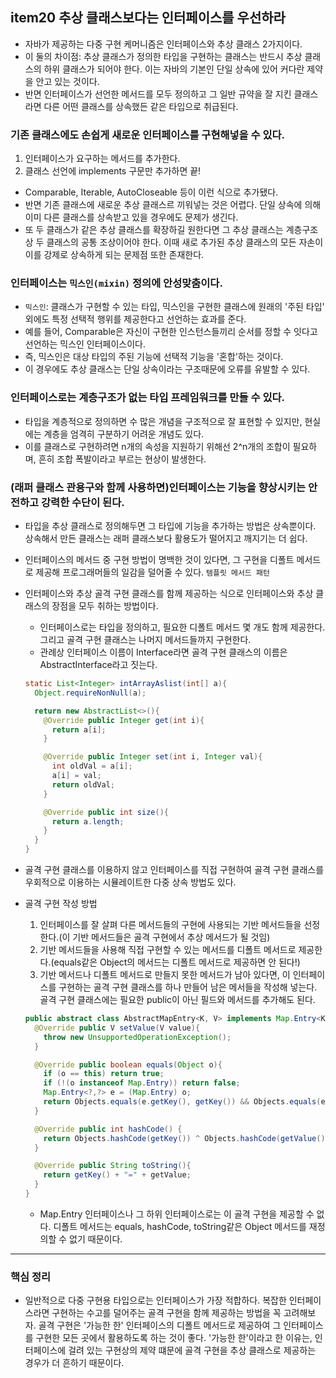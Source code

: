 ## item20 추상 클래스보다는 인터페이스를 우선하라

- 자바가 제공하는 다중 구현 케머니즘은 인터페이스와 추상 클래스 2가지이다.
- 이 둘의 차이점: 추상 클래스가 정의한 타입을 구현하는 클래스는 반드시 추상 클래스의 하위 클래스가 되어야 한다. 이는 자바의 기본인 단일 상속에 있어 커다란 제약을 안고 있는 것이다.
- 반면 인터페이스가 선언한 메서드를 모두 정의하고 그 일반 규약을 잘 지킨 클래스라면 다른 어떤 클래스를 상속했든 같은 타입으로 취급된다.

### 기존 클래스에도 손쉽게 새로운 인터페이스를 구현해넣을 수 있다.
1. 인터페이스가 요구하는 메서드를 추가한다.
2. 클래스 선언에 implements 구문만 추가하면 끝!
- Comparable, Iterable, AutoCloseable 등이 이런 식으로 추가됐다.
- 반면 기존 클래스에 새로운 추상 클래스르 끼워넣는 것은 어렵다. 단일 상속에 의해 이미 다른 클래스를 상속받고 있을 경우에도 문제가 생긴다.
- 또 두 클래스가 같은 추상 클래스를 확장하길 원한다면 그 추상 클래스는 계층구조상 두 클래스의 공통 조상이어야 한다. 이때 새로 추가된 추상 클래스의 모든 자손이 이를 강제로 상속하게 되는 문제점 또한 존재한다.

### 인터페이스는 `믹스인(mixin)` 정의에 안성맞춤이다.
- `믹스인`: 클래스가 구현할 수 있는 타입, 믹스인을 구현한 클래스에 원래의 '주된 타입' 외에도 특정 선택적 행위를 제공한다고 선언하는 효과를 준다.
- 예를 들어, Comparable은 자신이 구현한 인스턴스들끼리 순서를 정할 수 잇다고 선언하는 믹스인 인터페이스이다.
- 즉, 믹스인은 대상 타입의 주된 기능에 선택적 기능을 '혼합'하는 것이다.
- 이 경우에도 추상 클래스는 단일 상속이라는 구조때문에 오류를 유발할 수 있다.

### 인터페이스로는 계층구조가 없는 타입 프레임워크를 만들 수 있다.
- 타입을 계층적으로 정의하면 수 많은 개념을 구조적으로 잘 표현할 수 있지만, 현실에는 계층을 엄격히 구분하기 어려운 개념도 있다.
- 이를 클래스로 구현하려면 n개의 속성을 지원하기 위해선 2^n개의 조합이 필요하며, 흔히 조합 폭발이라고 부르는 현상이 발생한다.

### (래퍼 클래스 관용구와 함께 사용하면)인터페이스는 기능을 향상시키는 안전하고 강력한 수단이 된다.
- 타입을 추상 클래스로 정의해두면 그 타입에 기능을 추가하는 방법은 상속뿐이다. 상속해서 만든 클래스는 래퍼 클래스보다 활용도가 떨어지고 깨지기는 더 쉽다.
- 인터페이스의 메서드 중 구현 방법이 명백한 것이 있다면, 그 구현을 디폴트 메서드로 제공해 프로그래머들의 일감을 덜어줄 수 있다.
  `템플릿 메서드 패턴`
- 인터페이스와 추상 골격 구현 클래스를 함께 제공하는 식으로 인터페이스와 추상 클래스의 장점을 모두 취하는 방법이다.
    - 인터페이스로는 타입을 정의하고, 필요한 디폴트 메서드 몇 개도 함께 제공한다. 그리고 골격 구현 클래스는 나머지 메서드들까지 구현한다.
    - 관례상 인터페이스 이름이 Interface라면 골격 구현 클래스의 이름은 AbstractInterface라고 짓는다.

  ```java
  static List<Integer> intArrayAslist(int[] a){
    Object.requireNonNull(a);

    return new AbstractList<>(){
      @Override public Integer get(int i){
        return a[i];
      }

      @Override public Integer set(int i, Integer val){
        int oldVal = a[i];
        a[i] = val;
        return oldVal;
      }

      @Override public int size(){
        return a.length;
      }
    }
  }
  ```
- 골격 구현 클래스를 이용하지 않고 인터페이스를 직접 구현하여 골격 구현 클래스를 우회적으로 이용하는 시뮬레이트한 다중 상속 방법도 있다.

- 골격 구현 작성 방법
    1. 인터페이스를 잘 살펴 다른 메서드들의 구현에 사용되는 기반 메서드들을 선정한다.(이 기반 메서드들은 골격 구현에서 추상 메서드가 될 것임)
    2. 기반 메서드들을 사용해 직접 구현할 수 있는 메서드를 디폴트 메서드로 제공한다.(equals같은 Object의 메서드는 디폴트 메서드로 제공하면 안 된다!)
    3. 기반 메서드나 디폴트 메서드로 만들지 못한 메서드가 남아 있다면, 이 인터페이스를 구현하는 골격 구현 클래스를 하나 만들어 남은 메서들을 작성해 넣는다. 골격 구현 클래스에는 필요한 public이 아닌 필드와 메서드를 추가해도 된다.
  ```java
  public abstract class AbstractMapEntry<K, V> implements Map.Entry<K, V> {
    @Override public V setValue(V value){
      throw new UnsupportedOperationException();
    }

    @Override public boolean equals(Object o){
      if (o == this) return true;
      if (!(o instanceof Map.Entry)) return false;
      Map.Entry<?,?> e = (Map.Entry) o;
      return Objects.equals(e.getKey(), getKey()) && Objects.equals(e.getValue(), getValue());
    }

    @Override public int hashCode() {
      return Objects.hashCode(getKey()) ^ Objects.hashCode(getValue());
    }

    @Override public String toString(){
      return getKey() + "=" + getValue;
    }
  }
  ```
    - Map.Entry 인터페이스나 그 하위 인터페이스로는 이 골격 구현을 제공할 수 없다. 디폴트 메서드는 equals, hashCode, toString같은 Object 메서드를 재정의할 수 없기 때문이다.

--- 
### 핵심 정리
- 일반적으로 다중 구현용 타입으로는 인터페이스가 가장 적합하다. 복잡한 인터페이스라면 구현하는 수고를 덜어주는 골격 구현을 함께 제공하는 방법을 꼭 고려해보자. 골격 구현은 '가능한 한' 인터페이스의 디폴트 메서드로 제공하여 그 인터페이스를 구현한 모든 곳에서 활용하도록 하는 것이 좋다. '가능한 한'이라고 한 이유는, 인터페이스에 걸려 있는 구현상의 제약 떄문에 골격 구현을 추상 클래스로 제공하는 경우가 더 흔하기 때문이다.